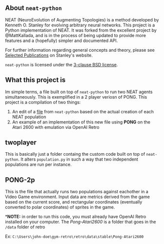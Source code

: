 ## About `neat-python` ##

NEAT (NeuroEvolution of Augmenting Topologies) is a method developed by Kenneth O. Stanley for evolving arbitrary neural 
networks. This project is a Python implementation of NEAT.  It was forked from the excellent project by @MattKallada, 
and is in the process of being updated to provide more features and a (hopefully) simpler and documented API.

For further information regarding general concepts and theory, please see [Selected Publications](http://www.cs.ucf.edu/~kstanley/#publications) on Stanley's website.

`neat-python` is licensed under the [3-clause BSD license](https://opensource.org/licenses/BSD-3-Clause).

## What this project is ##
Im simple terms, a file built on top of `neat-python` to run two NEAT agents simultaneously. This is exemplified in a 2 player veriosn of PONG.
This project is a compilation of two things:
1. An edit of a [file](https://github.com/CodeReclaimers/neat-python/blob/master/neat/population.py) from `neat-python` based on the actual creation of each NEAT population
2. An example of an implementation of this new file using **PONG** on the Atari 2600 with emulation via OpenAI Retro

## twoplayer ##
This is basically just a folder containg the custom code built on top of `neat-python`. It alters `population.py` in such a way that two independent populations are run per instance.

## PONG-2p ##
This is the file that actually runs two populations against eachother in a Video Game environment. Input data are metrics derived from the game based on the current score, and rectangular coordinates (eventually converted to polar coordinates) of sprites in the game.



***NOTE:** in order to run this code, you must already have OpenAI Retro installed on your computer. The _Pong-Atari2600_ is a folder that goes in the `/data` folder of retro

Ex: `C:\Users\john-doe\gym-retro\retro\data\stable\Pong-Atari2600`
